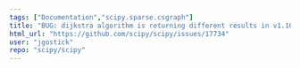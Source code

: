 ```yaml
---
tags: ["Documentation","scipy.sparse.csgraph"]
title: "BUG: dijkstra algorithm is returning different results in v1.10 compared to v1.9"
html_url: "https://github.com/scipy/scipy/issues/17734"
user: "jgostick"
repo: "scipy/scipy"
---
```


